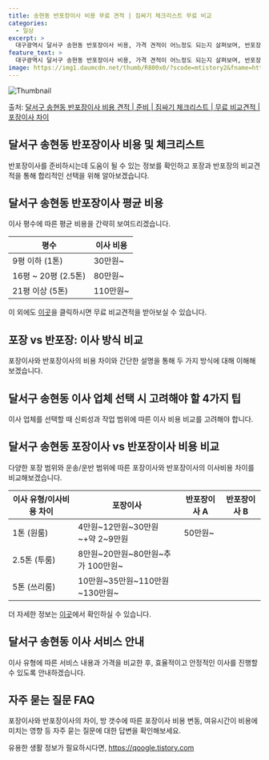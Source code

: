 ```yaml
---
title: 송현동 반포장이사 비용 무료 견적 | 짐싸기 체크리스트 무료 비교
categories:
  - 일상
excerpt: >
  대구광역시 달서구 송현동 반포장이사 비용, 가격 견적이 어느정도 되는지 살펴보며, 반포장이사를 준비함에 있어 짐싸기 준비 체크리스트가 무엇인지 보겠습니다. 마지막으로 포장이사와 차이점을 통해 무료 비교견적으로 어떤 것이 더 합리적인 선택인지 공유 드립니다.달서구 송현동 포장이사 견적 샘플 보기 👈 클릭달서구 송현동 포장이사 가격 살펴보기 👈 클릭달서구 송현동 반포장이사 평균 이사 비용평수달서구 송현동 평균 이사 비용원룸 이사9평 이하 (1톤)30만원~투룸/쓰리룸 이사16평 ~ 20평 (2.5톤)80만원~쓰리룸 이사21평 (5톤) ~110만원~우리집 무료 이사견적 받기 👈 클릭포장 vs 반포장: 이사 방식 비교이사 방식에는 포장과 반포장이 있으며, 포장은 이사 전체를 담당하고 반포장은 고객이 일부 정..
feature_text: >
  대구광역시 달서구 송현동 반포장이사 비용, 가격 견적이 어느정도 되는지 살펴보며, 반포장이사를 준비함에 있어 짐싸기 준비 체크리스트가 무엇인지 보겠습니다. 마지막으로 포장이사와 차이점을 통해 무료 비교견적으로 어떤 것이 더 합리적인 선택인지 공유 드립니다.달서구 송현동 포장이사 견적 샘플 보기 👈 클릭달서구 송현동 포장이사 가격 살펴보기 👈 클릭달서구 송현동 반포장이사 평균 이사 비용평수달서구 송현동 평균 이사 비용원룸 이사9평 이하 (1톤)30만원~투룸/쓰리룸 이사16평 ~ 20평 (2.5톤)80만원~쓰리룸 이사21평 (5톤) ~110만원~우리집 무료 이사견적 받기 👈 클릭포장 vs 반포장: 이사 방식 비교이사 방식에는 포장과 반포장이 있으며, 포장은 이사 전체를 담당하고 반포장은 고객이 일부 정..
image: https://img1.daumcdn.net/thumb/R800x0/?scode=mtistory2&fname=https%3A%2F%2Fblog.kakaocdn.net%2Fdn%2FdCkn8C%2FbtsHbA0Adx4%2FfjrEtOauBQ3HWcW8BcMoZ1%2Fimg.webp
---
```


![Thumbnail](https://img1.daumcdn.net/thumb/R800x0/?scode=mtistory2&fname=https%3A%2F%2Fblog.kakaocdn.net%2Fdn%2FdCkn8C%2FbtsHbA0Adx4%2FfjrEtOauBQ3HWcW8BcMoZ1%2Fimg.webp)

<p>출처: <a href="https://qoogle.tistory.com/9588" rel="dofollow">달서구 송현동 반포장이사 비용 견적 | 준비 | 짐싸기 체크리스트 | 무료 비교견적 | 포장이사 차이</a> </p>

## 달서구 송현동 반포장이사 비용 및 체크리스트

반포장이사를 준비하시는데 도움이 될 수 있는 정보를 확인하고 포장과 반포장의 비교견적을 통해 합리적인 선택을 위해 알아보겠습니다.

## 달서구 송현동 반포장이사 평균 비용

이사 평수에 따른 평균 비용을 간략히 보여드리겠습니다.

**평수** | **이사 비용**  
---|---  
9평 이하 (1톤) | 30만원~  
16평 ~ 20평 (2.5톤) | 80만원~  
21평 이상 (5톤) | 110만원~  
  
이 외에도 [이곳](https://qoogle.tistory.com/9588)을 클릭하시면 무료 비교견적을 받아보실 수 있습니다.

## 포장 vs 반포장: 이사 방식 비교

포장이사와 반포장이사의 비용 차이와 간단한 설명을 통해 두 가지 방식에 대해 이해해보겠습니다.

## 달서구 송현동 이사 업체 선택 시 고려해야 할 4가지 팁

이사 업체를 선택할 때 신뢰성과 작업 범위에 따른 이사 비용 비교를 고려해야 합니다.

## 달서구 송현동 포장이사 vs 반포장이사 비용 비교

다양한 포장 범위와 운송/운반 범위에 따른 포장이사와 반포장이사의 이사비용 차이를 비교해보겠습니다.

**이사 유형/이사비용 차이** | **포장이사** | **반포장이사 A** | **반포장이사 B**  
---|---|---|---  
1톤 (원룸) | 4만원~12만원~30만원~+약 2~9만원 | 50만원~ |   
2.5톤 (투룸) | 8만원~20만원~80만원~추가 100만원~ |  |   
5톤 (쓰리룸) | 10만원~35만원~110만원~130만원~ |  |   
  
더 자세한 정보는 [이곳](https://qoogle.tistory.com/9588)에서 확인하실 수 있습니다.

## 달서구 송현동 이사 서비스 안내

이사 유형에 따른 서비스 내용과 가격을 비교한 후, 효율적이고 안정적인 이사를 진행할 수 있도록 안내하겠습니다.

## 자주 묻는 질문 FAQ

포장이사와 반포장이사의 차이, 방 갯수에 따른 포장이사 비용 변동, 여유시간이 비용에 미치는 영향 등 자주 묻는 질문에 대한 답변을
확인해보세요.



 

유용한 생활 정보가 필요하시다면, <a href="https://qoogle.tistory.com" rel="dofollow">https://qoogle.tistory.com</a>


